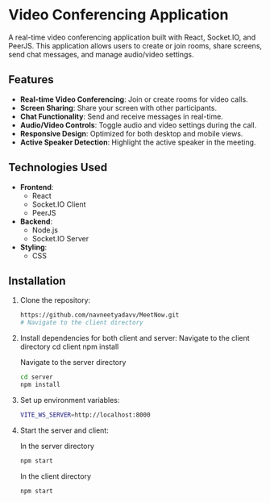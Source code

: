 # Video Conferencing Application

A real-time video conferencing application built with React, Socket.IO, and PeerJS. This application allows users to create or join rooms, share screens, send chat messages, and manage audio/video settings.

## Features

- **Real-time Video Conferencing**: Join or create rooms for video calls.
- **Screen Sharing**: Share your screen with other participants.
- **Chat Functionality**: Send and receive messages in real-time.
- **Audio/Video Controls**: Toggle audio and video settings during the call.
- **Responsive Design**: Optimized for both desktop and mobile views.
- **Active Speaker Detection**: Highlight the active speaker in the meeting.

## Technologies Used

- **Frontend**: 
  - React
  - Socket.IO Client
  - PeerJS
- **Backend**: 
  - Node.js
  - Socket.IO Server
- **Styling**: 
  - CSS

## Installation

1. Clone the repository:
   ```bash
   https://github.com/navneetyadavv/MeetNow.git
   # Navigate to the client directory

2. Install dependencies for both client and server:
   Navigate to the client directory
   cd client
   npm install

   Navigate to the server directory
   ```bash
   cd server
   npm install

4. Set up environment variables:
   ```bash
   VITE_WS_SERVER=http://localhost:8000
   
6. Start the server and client:
   
   In the server directory
   ```bash
   npm start
   ```
   In the client directory
   ```bash
   npm start


